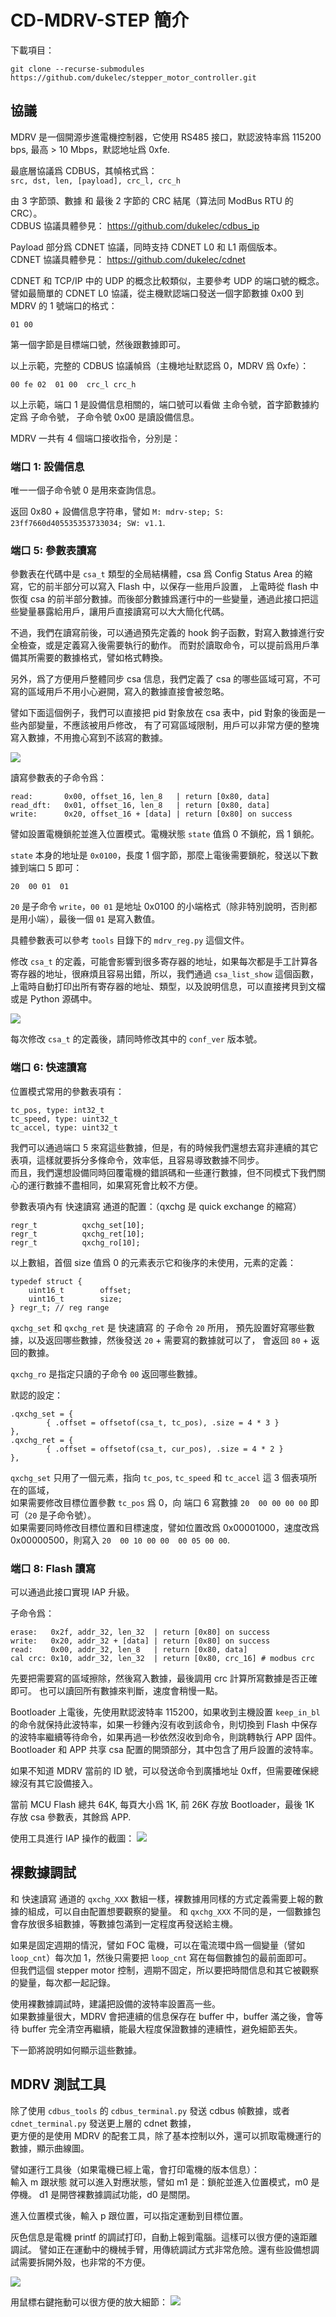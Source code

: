 CD-MDRV-STEP 簡介
=======================================

下載項目：
```
git clone --recurse-submodules https://github.com/dukelec/stepper_motor_controller.git
```

## 協議

MDRV 是一個開源步進電機控制器，它使用 RS485 接口，默認波特率爲 115200 bps, 最高 > 10 Mbps，默認地址爲 0xfe.

最底層協議爲 CDBUS，其幀格式爲：  
`src, dst, len, [payload], crc_l, crc_h`

由 3 字節頭、數據 和 最後 2 字節的 CRC 結尾（算法同 ModBus RTU 的 CRC）。  
CDBUS 協議具體參見： https://github.com/dukelec/cdbus_ip

Payload 部分爲 CDNET 協議，同時支持 CDNET L0 和 L1 兩個版本。  
CDNET 協議具體參見： https://github.com/dukelec/cdnet


CDNET 和 TCP/IP 中的 UDP 的概念比較類似，主要參考 UDP 的端口號的概念。  
譬如最簡單的 CDNET L0 協議，從主機默認端口發送一個字節數據 0x00 到 MDRV 的 1 號端口的格式：

`01 00`

第一個字節是目標端口號，然後跟數據即可。

以上示範，完整的 CDBUS 協議幀爲（主機地址默認爲 0，MDRV 爲 0xfe）：

```
00 fe 02  01 00  crc_l crc_h
```

以上示範，端口 1 是設備信息相關的，端口號可以看做 主命令號，首字節數據約定爲 子命令號，
子命令號 0x00 是讀設備信息。

MDRV 一共有 4 個端口接收指令，分別是：

### 端口 1: 設備信息

唯一一個子命令號 0 是用來查詢信息。

返回 0x80 + 設備信息字符串，譬如 `M: mdrv-step; S: 23ff7660d405535353733034; SW: v1.1`.

### 端口 5: 參數表讀寫

參數表在代碼中是 `csa_t` 類型的全局結構體，csa 爲 Config Status Area 的縮寫，它的前半部分可以寫入 Flash 中，以保存一些用戶設置，
上電時從 flash 中恢復 csa 的前半部分數據。而後部分數據爲運行中的一些變量，通過此接口把這些變量暴露給用戶，讓用戶直接讀寫可以大大簡化代碼。

不過，我們在讀寫前後，可以通過預先定義的 hook 鉤子函數，對寫入數據進行安全檢查，或是定義寫入後需要執行的動作。
而對於讀取命令，可以提前爲用戶準備其所需要的數據格式，譬如格式轉換。

另外，爲了方便用戶整體同步 csa 信息，我們定義了 csa 的哪些區域可寫，不可寫的區域用戶不用小心避開，寫入的數據直接會被忽略。

譬如下面這個例子，我們可以直接把 pid 對象放在 csa 表中，pid 對象的後面是一些內部變量，不應該被用戶修改，
有了可寫區域限制，用戶可以非常方便的整塊寫入數據，不用擔心寫到不該寫的數據。

<img src="doc/csa_pid.png">


讀寫參數表的子命令爲：

```
read:       0x00, offset_16, len_8   | return [0x80, data]
read_dft:   0x01, offset_16, len_8   | return [0x80, data]
write:      0x20, offset_16 + [data] | return [0x80] on success
```

譬如設置電機鎖舵並進入位置模式。電機狀態 `state` 值爲 0 不鎖舵，爲 1 鎖舵。

`state` 本身的地址是 `0x0100`，長度 1 個字節，那麼上電後需要鎖舵，發送以下數據到端口 5 即可：
```
20  00 01  01
```
`20` 是子命令 `write`，`00 01` 是地址 0x0100 的小端格式（除非特別說明，否則都是用小端），最後一個 `01` 是寫入數值。

具體參數表可以參考 `tools` 目錄下的 `mdrv_reg.py` 這個文件。

修改 `csa_t` 的定義，可能會影響到很多寄存器的地址，如果每次都是手工計算各寄存器的地址，很麻煩且容易出錯，所以，我們通過 `csa_list_show` 這個函數，
上電時自動打印出所有寄存器的地址、類型，以及說明信息，可以直接拷貝到文檔或是 Python 源碼中。

<img src="doc/csa_list_show.png">

每次修改 `csa_t` 的定義後，請同時修改其中的 `conf_ver` 版本號。


### 端口 6: 快速讀寫

位置模式常用的參數表項有：
```
tc_pos, type: int32_t
tc_speed, type: uint32_t
tc_accel, type: uint32_t
```

我們可以通過端口 5 來寫這些數據，但是，有的時候我們還想去寫非連續的其它 表項，這樣就要拆分多條命令，效率低，且容易導致數據不同步。  
而且，我們還想設備同時回覆電機的錯誤碼和一些運行數據，但不同模式下我們關心的運行數據不盡相同，如果寫死會比較不方便。

參數表項內有 快速讀寫 通道的配置：（qxchg 是 quick exchange 的縮寫）

```
regr_t          qxchg_set[10];
regr_t          qxchg_ret[10];
regr_t          qxchg_ro[10];
```
以上數組，首個 size 值爲 0 的元素表示它和後序的未使用，元素的定義：
```
typedef struct {
    uint16_t        offset;
    uint16_t        size;
} regr_t; // reg range
```

`qxchg_set` 和 `qxchg_ret` 是 快速讀寫 的 子命令 `20` 所用，
預先設置好寫哪些數據，以及返回哪些數據，然後發送 `20` + 需要寫的數據就可以了，
會返回 `80` + 返回的數據。

`qxchg_ro` 是指定只讀的子命令 `00` 返回哪些數據。

默認的設定：
```
.qxchg_set = {
        { .offset = offsetof(csa_t, tc_pos), .size = 4 * 3 }
},
.qxchg_ret = {
        { .offset = offsetof(csa_t, cur_pos), .size = 4 * 2 }
},
```

`qxchg_set` 只用了一個元素，指向 `tc_pos`, `tc_speed` 和 `tc_accel` 這 3 個表項所在的區域，  
如果需要修改目標位置參數 `tc_pos` 爲 0，向 端口 6 寫數據 `20  00 00 00 00` 即可（`20` 是子命令號）。  
如果需要同時修改目標位置和目標速度，譬如位置改爲 0x00001000，速度改爲 0x00000500，則寫入 `20  00 10 00 00  00 05 00 00`.



### 端口 8: Flash 讀寫

可以通過此接口實現 IAP 升級。

子命令爲：

```
erase:   0x2f, addr_32, len_32  | return [0x80] on success
write:   0x20, addr_32 + [data] | return [0x80] on success
read:    0x00, addr_32, len_8   | return [0x80, data]
cal crc: 0x10, addr_32, len_32  | return [0x80, crc_16] # modbus crc
```

先要把需要寫的區域擦除，然後寫入數據，最後調用 crc 計算所寫數據是否正確即可。
也可以讀回所有數據來判斷，速度會稍慢一點。

Bootloader 上電後，先使用默認波特率 115200，如果收到主機設置 `keep_in_bl` 的命令就保持此波特率，如果一秒鍾內沒有收到該命令，則切換到 Flash 中保存的波特率繼續等待命令，如果再過一秒依然沒收到命令，則跳轉執行 APP 固件。Bootloader 和 APP 共享 csa 配置的開頭部分，其中包含了用戶設置的波特率。

如果不知道 MDRV 當前的 ID 號，可以發送命令到廣播地址 0xff，但需要確保總線沒有其它設備接入。

當前 MCU Flash 總共 64K, 每頁大小爲 1K, 前 26K 存放 Bootloader，最後 1K 存放 csa 參數表，其餘爲 APP.

使用工具進行 IAP 操作的截圖：
<img src="doc/iap.png">


## 裸數據調試

和 快速讀寫 通道的 `qxchg_XXX` 數組一樣，裸數據用同樣的方式定義需要上報的數據的組成，可以自由配置想要觀察的變量。
和 `qxchg_XXX` 不同的是，一個數據包會存放很多組數據，等數據包滿到一定程度再發送給主機。

如果是固定週期的情況，譬如 FOC 電機，可以在電流環中爲一個變量（譬如 `loop_cnt`）每次加 1，然後只需要把 `loop_cnt` 寫在每個數據包的最前面即可。  
但我們這個 stepper motor 控制，週期不固定，所以要把時間信息和其它被觀察的變量，每次都一起記錄。

使用裸數據調試時，建議把設備的波特率設置高一些。  
如果數據量很大，MDRV 會把連續的信息保存在 buffer 中，buffer 滿之後，會等待 buffer 完全清空再繼續，能最大程度保證數據的連續性，避免細節丟失。

下一節將說明如何顯示這些數據。


## MDRV 測試工具

除了使用 `cdbus_tools` 的 `cdbus_terminal.py` 發送 cdbus 幀數據，或者 `cdnet_terminal.py` 發送更上層的 cdnet 數據，  
更方便的是使用 MDRV 的配套工具，除了基本控制以外，還可以抓取電機運行的數據，顯示曲線圖。

譬如運行工具後（如果電機已經上電，會打印電機的版本信息）：  
輸入 m 跟狀態 就可以進入對應狀態，譬如 m1 是：鎖舵並進入位置模式，m0 是停機。
d1 是開啓裸數據調試功能，d0 是關閉。

進入位置模式後，輸入 p 跟位置，可以指定運動到目標位置。  

灰色信息是電機 printf 的調試打印，自動上報到電腦。這樣可以很方便的遠距離調試。
譬如正在運動中的機械手臂，用傳統調試方式非常危險。還有些設備想調試需要拆開外殼，也非常的不方便。

<img src="doc/tool1.png">

用鼠標右鍵拖動可以很方便的放大細節：
<img src="doc/tool2.png">

